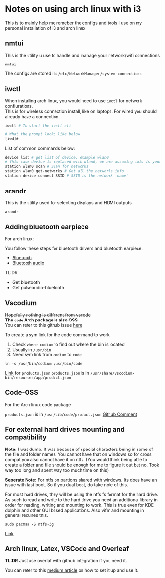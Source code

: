 # Notes on using arch linux with i3  
This is to mainly help me remeber the configs and tools I use on my personal installation of i3 and arch linux  

## nmtui
This is the utility u use to handle and manage your network/wifi connections
```
nmtui
```

The configs are stored in: `/etc/NetworkManager/system-connections`

## iwctl

When installing arch linux, you would need to use `iwctl` for network confiurations.  
This is for wireless connection install, like on laptops.
For wired you should already have a connection.
```bash
iwctl # To start the iwctl cli

# What the prompt looks like below
[iwd]# 
```

List of common commands below:
```bash
device list # get list of device, example wlan0
# This case device is replaced with wlan0, we are assuming this is your device
station wlan0 scan # Scan for networks
station wlan0 get-networks # Get all the networks info
station device connect SSID # SSID is the network 'name'
```

## arandr
This is the utility used for selecting displays and HDMI outputs
```
arandr
```

## Adding bluetooth earpiece

For arch linux:

You follow these steps for bluetooth drivers and bluetooth earpiece.  
- [Bluetooth](https://wiki.archlinux.org/index.php/bluetooth)
- [Bluetooth audio](https://wiki.archlinux.org/index.php/bluetooth_headset)

TL:DR
- Get bluetooth
- Get pulseaudio-bluetooth

## Vscodium

~~Hopefully nothing is different from vscode~~  
**The `code` Arch package is also OSS**  
You can refer to this github issue [here](https://github.com/VSCodium/vscodium/issues/598)  

To create a sym link for the code command to work
1. Check `where codium` to find out where the bin is located
2. Usually in `/usr/bin`
3. Need sym link from `codium` to `code`
```
ln -s /usr/bin/codium /usr/bin/code
```


[Link](https://github.com/VSCodium/vscodium/blob/master/DOCS.md#extensions-marketplace) for `products.json`
`products.json` is in `/usr/share/vscodium-bin/resources/app/product.json`

## Code-OSS
For the Arch linux code package

`products.json` is in `/usr/lib/code/product.json`
[Github Comment](https://github.com/VSCodium/vscodium/issues/418#issuecomment-643664182)


## For external hard drives mounting and compatibility

**Note:** I was dumb. It was because of special characters being in some of the file and folder names. You cannot have that on windows so for cross compat you also cannot have it on ntfs. (You would think being able to create a folder and file should be enough for me to figure it out but no. Took way too long and spent way too much time on this)

**Seperate Note:** For ntfs on partions shared with windows. Its does have an issue with fast boot. So if you dual boot, do take note of this.

For most hard drives, they will be using the ntfs fs format for the hard drive.
As such to read and write to the hard drive you need an additional library in order for reading, writing and mounting to work.
This is true even for KDE dolphin and other GUI based applications.
Also vifm and mounting in general requires this.

```
sudo pacman -S ntfs-3g
```

[Link](https://wiki.archlinux.org/index.php/NTFS-3G)

## Arch linux, Latex, VSCode and Overleaf

**TL:DR** Just use overlaf with github integration if you need it.

You can refer to this [medium article](https://medium.com/@rcpassos/writing-latex-documents-in-visual-studio-code-with-latex-workshop-d9af6a6b2815) on how to set it up and use it.  
